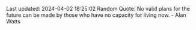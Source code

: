 Last updated: 2024-04-02 18:25:02
Random Quote: No valid plans for the future can be made by those who have no capacity for living now. - Alan Watts